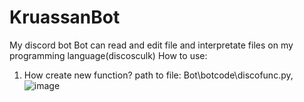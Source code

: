 # KruassanBot
My discord bot
Bot can read and edit file and interpretate files on my programming language(discosculk)
How to use:
1. How create new function?
path to file: Bot\botcode\discofunc.py, ![image](https://github.com/artur749343/KruassanBot/assets/93882299/cd1ba1a9-fbc3-44d4-a842-005e17deb308)
